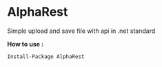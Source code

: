 # AlphaRest
Simple upload and save file  with api in .net standard

<b>How to use :</b>

    Install-Package AlphaRest 
    
    
